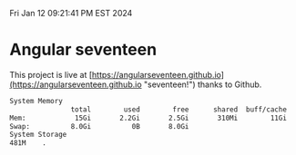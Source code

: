 Fri Jan 12 09:21:41 PM EST 2024

# Angular seventeen


This project is live at [https://angularseventeen.github.io](https://angularseventeen.github.io "seventeen!") thanks to Github.

```bash
System Memory
               total        used        free      shared  buff/cache   available
Mem:            15Gi       2.2Gi       2.5Gi       310Mi        11Gi        13Gi
Swap:          8.0Gi          0B       8.0Gi
System Storage
481M	.
```
